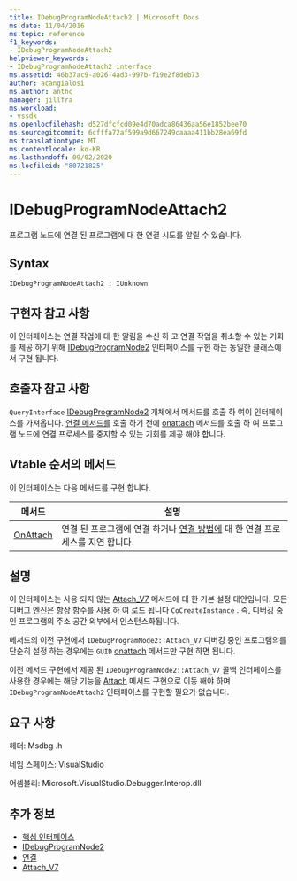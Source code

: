 ```yaml
---
title: IDebugProgramNodeAttach2 | Microsoft Docs
ms.date: 11/04/2016
ms.topic: reference
f1_keywords:
- IDebugProgramNodeAttach2
helpviewer_keywords:
- IDebugProgramNodeAttach2 interface
ms.assetid: 46b37ac9-a026-4ad3-997b-f19e2f8deb73
author: acangialosi
ms.author: anthc
manager: jillfra
ms.workload:
- vssdk
ms.openlocfilehash: d527dfcfcd09e4d70adca86436aa56e1852bee70
ms.sourcegitcommit: 6cfffa72af599a9d667249caaaa411bb28ea69fd
ms.translationtype: MT
ms.contentlocale: ko-KR
ms.lasthandoff: 09/02/2020
ms.locfileid: "80721825"
---
```

# <a name="idebugprogramnodeattach2"></a>IDebugProgramNodeAttach2
프로그램 노드에 연결 된 프로그램에 대 한 연결 시도를 알릴 수 있습니다.

## <a name="syntax"></a>Syntax

```
IDebugProgramNodeAttach2 : IUnknown
```

## <a name="notes-for-implementers"></a>구현자 참고 사항
 이 인터페이스는 연결 작업에 대 한 알림을 수신 하 고 연결 작업을 취소할 수 있는 기회를 제공 하기 위해 [IDebugProgramNode2](../../../extensibility/debugger/reference/idebugprogramnode2.md) 인터페이스를 구현 하는 동일한 클래스에서 구현 됩니다.

## <a name="notes-for-callers"></a>호출자 참고 사항
 `QueryInterface` [IDebugProgramNode2](../../../extensibility/debugger/reference/idebugprogramnode2.md) 개체에서 메서드를 호출 하 여이 인터페이스를 가져옵니다. [연결 메서드를](../../../extensibility/debugger/reference/idebugengine2-attach.md) 호출 하기 전에 [onattach](../../../extensibility/debugger/reference/idebugprogramnodeattach2-onattach.md) 메서드를 호출 하 여 프로그램 노드에 연결 프로세스를 중지할 수 있는 기회를 제공 해야 합니다.

## <a name="methods-in-vtable-order"></a>Vtable 순서의 메서드
 이 인터페이스는 다음 메서드를 구현 합니다.

|메서드|설명|
|------------|-----------------|
|[OnAttach](../../../extensibility/debugger/reference/idebugprogramnodeattach2-onattach.md)|연결 된 프로그램에 연결 하거나 [연결 방법에](../../../extensibility/debugger/reference/idebugengine2-attach.md) 대 한 연결 프로세스를 지연 합니다.|

## <a name="remarks"></a>설명
 이 인터페이스는 사용 되지 않는 [Attach_V7](../../../extensibility/debugger/reference/idebugprogramnode2-attach-v7.md) 메서드에 대 한 기본 설정 대안입니다. 모든 디버그 엔진은 항상 함수를 사용 하 여 로드 됩니다 `CoCreateInstance` . 즉, 디버깅 중인 프로그램의 주소 공간 외부에서 인스턴스화됩니다.

 메서드의 이전 구현에서 `IDebugProgramNode2::Attach_V7` 디버깅 중인 프로그램의를 단순히 설정 하는 경우에는 `GUID` [onattach](../../../extensibility/debugger/reference/idebugprogramnodeattach2-onattach.md) 메서드만 구현 하면 됩니다.

 이전 메서드 구현에서 제공 된 `IDebugProgramNode2::Attach_V7` 콜백 인터페이스를 사용한 경우에는 해당 기능을 [Attach](../../../extensibility/debugger/reference/idebugengine2-attach.md) 메서드 구현으로 이동 해야 하며 `IDebugProgramNodeAttach2` 인터페이스를 구현할 필요가 없습니다.

## <a name="requirements"></a>요구 사항
 헤더: Msdbg .h

 네임 스페이스: VisualStudio

 어셈블리: Microsoft.VisualStudio.Debugger.Interop.dll

## <a name="see-also"></a>추가 정보
- [핵심 인터페이스](../../../extensibility/debugger/reference/core-interfaces.md)
- [IDebugProgramNode2](../../../extensibility/debugger/reference/idebugprogramnode2.md)
- [연결](../../../extensibility/debugger/reference/idebugengine2-attach.md)
- [Attach_V7](../../../extensibility/debugger/reference/idebugprogramnode2-attach-v7.md)
